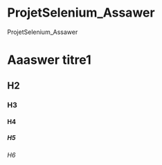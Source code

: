 # ProjetSelenium_Assawer
ProjetSelenium_Assawer
# Aaaswer titre1
## H2
### H3
#### H4
##### H5
###### H6
